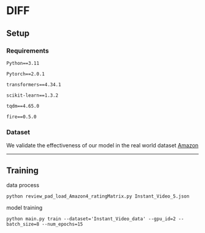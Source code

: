 # DIFF

## Setup

### Requirements
```Python==3.11```

```Pytorch==2.0.1```

```transformers==4.34.1```

```scikit-learn==1.3.2```

```tqdm==4.65.0```

```fire==0.5.0```

### Dataset
We validate the effectiveness of our model in the real world dataset [Amazon](https://cseweb.ucsd.edu/~jmcauley/datasets/amazon_v2/)

___
## Training
data process
```
python review_pad_load_Amazon4_ratingMatrix.py Instant_Video_5.json
```

model training
```
python main.py train --dataset='Instant_Video_data' --gpu_id=2 --batch_size=8 --num_epochs=15
```

